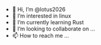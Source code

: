 - 👋 Hi, I’m @lotus2026
- 👀 I’m interested in linux
- 🌱 I’m currently learning Rust
- 💞️ I’m looking to collaborate on ...
- 📫 How to reach me ...

<!---
lotus2026/lotus2026 is a ✨ special ✨ repository because its `README.md` (this file) appears on your GitHub profile.
You can click the Preview link to take a look at your changes.
--->
